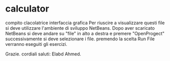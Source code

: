 # calculator
compito clacolatrice interfaccia grafica 
 Per riuscire a visualizzare questi file si deve utilizzare l'ambiente di sviluppo NetBeans.
 Dopo aver scaricato NetBeans si deve andare su "file" in alto a destra e premere "OpenProgect"
 successivamente si deve selezionare i file. 
 premendo la scelta Run File verranno eseguiti gli esercizi.

Grazie. cordiali saluti: Elabd Ahmed.
